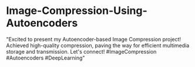 # Image-Compression-Using-Autoencoders
"Excited to present my Autoencoder-based Image Compression project! Achieved high-quality compression, paving the way for efficient multimedia storage and transmission. Let's connect! #ImageCompression #Autoencoders #DeepLearning"
